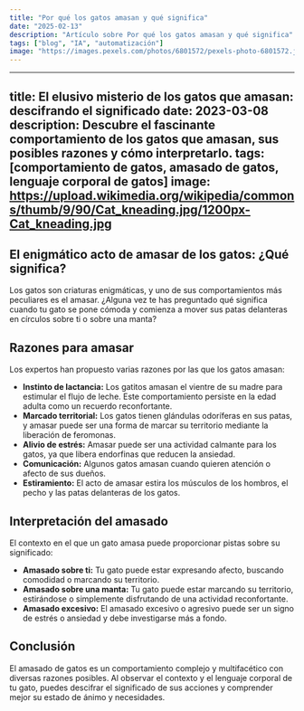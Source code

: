 ```yaml
---
title: "Por qué los gatos amasan y qué significa"
date: "2025-02-13"
description: "Artículo sobre Por qué los gatos amasan y qué significa"
tags: ["blog", "IA", "automatización"]
image: "https://images.pexels.com/photos/6801572/pexels-photo-6801572.jpeg?auto=compress&cs=tinysrgb&h=350"
---
```


---
title: El elusivo misterio de los gatos que amasan: descifrando el significado
date: 2023-03-08
description: Descubre el fascinante comportamiento de los gatos que amasan, sus posibles razones y cómo interpretarlo.
tags: [comportamiento de gatos, amasado de gatos, lenguaje corporal de gatos]
image: https://upload.wikimedia.org/wikipedia/commons/thumb/9/90/Cat_kneading.jpg/1200px-Cat_kneading.jpg
---

## El enigmático acto de amasar de los gatos: ¿Qué significa?

Los gatos son criaturas enigmáticas, y uno de sus comportamientos más peculiares es el amasar. ¿Alguna vez te has preguntado qué significa cuando tu gato se pone cómoda y comienza a mover sus patas delanteras en círculos sobre ti o sobre una manta?

## Razones para amasar

Los expertos han propuesto varias razones por las que los gatos amasan:

- **Instinto de lactancia:** Los gatitos amasan el vientre de su madre para estimular el flujo de leche. Este comportamiento persiste en la edad adulta como un recuerdo reconfortante.
- **Marcado territorial:** Los gatos tienen glándulas odoríferas en sus patas, y amasar puede ser una forma de marcar su territorio mediante la liberación de feromonas.
- **Alivio de estrés:** Amasar puede ser una actividad calmante para los gatos, ya que libera endorfinas que reducen la ansiedad.
- **Comunicación:** Algunos gatos amasan cuando quieren atención o afecto de sus dueños.
- **Estiramiento:** El acto de amasar estira los músculos de los hombros, el pecho y las patas delanteras de los gatos.

## Interpretación del amasado

El contexto en el que un gato amasa puede proporcionar pistas sobre su significado:

- **Amasado sobre ti:** Tu gato puede estar expresando afecto, buscando comodidad o marcando su territorio.
- **Amasado sobre una manta:** Tu gato puede estar marcando su territorio, estirándose o simplemente disfrutando de una actividad reconfortante.
- **Amasado excesivo:** El amasado excesivo o agresivo puede ser un signo de estrés o ansiedad y debe investigarse más a fondo.

## Conclusión

El amasado de gatos es un comportamiento complejo y multifacético con diversas razones posibles. Al observar el contexto y el lenguaje corporal de tu gato, puedes descifrar el significado de sus acciones y comprender mejor su estado de ánimo y necesidades.